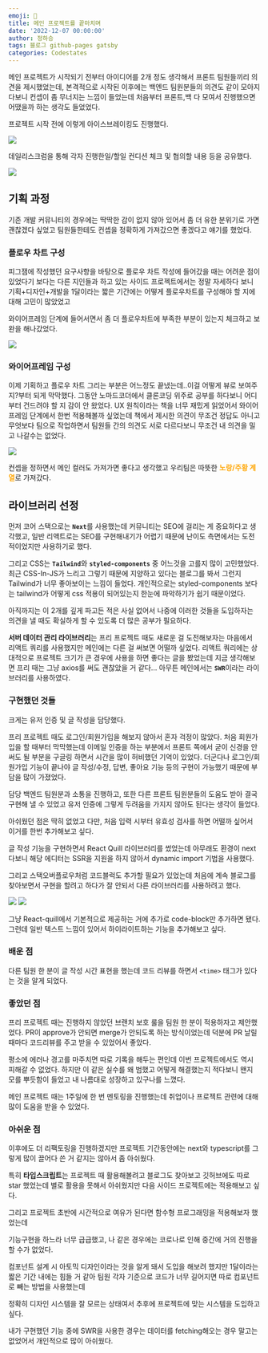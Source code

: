 ```yaml
---
emoji: 🔮
title: 메인 프로젝트를 끝마치며
date: '2022-12-07 00:00:00'
author: 정하승
tags: 블로그 github-pages gatsby
categories: Codestates
---
```


메인 프로젝트가 시작되기 전부터 아이디어를 2개 정도 생각해서 프론트 팀원들끼리 의견을 제시했었는데, 본격적으로 시작된 이후에는 백엔드 팀원분들의 의견도 같이 모아지다보니 컨셉이 좀 무너지는 느낌이 들었는데 처음부터 프론트,백 다 모여서 진행했으면 어땠을까 하는 생각도 들었었다.

프로젝트 시작 전에 이렇게 아이스브레이킹도 진행했다.

<img src='../../assets/icebraking.png' />

데일리스크럼을 통해 각자 진행한일/할일 컨디션 체크 및 협의할 내용 등을 공유했다.

<img src='../../assets/dailyscrum.png' />

## 기획 과정

기존 개발 커뮤니티의 경우에는 딱딱한 감이 없지 않아 있어서 좀 더 유한 분위기로 가면 괜찮겠다 싶었고 팀원들한테도 컨셉을 정확하게 가져갔으면 좋겠다고 얘기를 했었다.

### 플로우 차트 구성

피그잼에 작성했던 요구사항을 바탕으로 플로우 차트 작성에 들어갔을 때는 어려운 점이 있었다기 보다는 다른 지인들과 하고 있는 사이드 프로젝트에서는 정말 자세하다 보니 기획+디자인+개발을 1달이라는 짧은 기간에는 어떻게 플로우차트를 구성해야 할 지에 대해 고민이 많았었고

와이어프레임 단계에 들어서면서 좀 더 플로우차트에 부족한 부분이 있는지 체크하고 보완을 해나갔었다.

<img src='../../assets/flowchart.png'  />

### 와이어프레임 구성

이제 기획하고 플로우 차트 그리는 부분은 어느정도 끝냈는데..이걸 어떻게 뷰로 보여주지?부터 되게 막막했다. 그동안 노마드코더에서 클론코딩 위주로 공부를 하다보니 어디부터 건드려야 할 지 감이 안 왔었다. UX 원칙이라는 책을 너무 재밌게 읽었어서 와이어프레임 단계에서 한번 적용해볼까 싶었는데 책에서 제시한 의견이 무조건 정답도 아니고 무엇보다 팀으로 작업하면서 팀원들 간의 의견도 서로 다르다보니 무조건 내 의견을 밀고 나갈수는 없었다.

<img src='../../assets/signup.png'/>

컨셉을 정하면서 메인 컬러도 가져가면 좋다고 생각했고 우리팀은 따뜻한 <span style='color:orange'>**노랑/주황 계열**</span>로 가져갔다.

## 라이브러리 선정

먼저 코어 스택으로는 <span style='font-weight:600'>`Next`</span>를 사용했는데 커뮤니티는 SEO에 걸리는 게 중요하다고 생각했고, 일반 리액트로는 SEO를 구현해내기가 어렵기 때문에 난이도 측면에서는 도전적이었지만 사용하기로 했다.

그리고 CSS는 <span style='font-weight:600'>`Tailwind`</span>와 <span style='font-weight:600'>`styled-components`</span> 중 어느것을 고를지 많이 고민했었다. 최근 CSS-In-JS가 느리고 그렇기 때문에 지양하고 있다는 블로그를 봐서 그런지 Tailwind가 너무 좋아보이는 느낌이 들었다. 개인적으로는 styled-components 보다는 tailwind가 어떻게 css 적용이 되어있는지 한눈에 파악하기가 쉽기 때문이었다.

아직까지는 이 2개를 깊게 파고든 적은 사실 없어서 나중에 이러한 것들을 도입하자는 의견을 낼 때도 확실하게 할 수 있도록 더 많은 공부가 필요하다.

**서버 데이터 관리 라이브러리**는 프리 프로젝트 때도 새로운 걸 도전해보자는 마음에서 리액트 쿼리를 사용했지만 메인에는 다른 걸 써보면 어떨까 싶었다. 리액트 쿼리에는 상대적으로 프로젝트 크기가 큰 경우에 사용을 하면 좋다는 글을 봤었는데 지금 생각해보면 프리 때는 그냥 axios를 써도 괜찮았을 거 같다… 아무튼 메인에서는 <span style='font-weight:600'>`SWR`</span>이라는 라이브러리를 사용하였다.

### 구현했던 것들

크게는 유저 인증 및 글 작성을 담당했다.

프리 프로젝트 때도 로그인/회원가입을 해보지 않아서 혼자 걱정이 많았다. 처음 회원가입을 할 때부터 막막했는데 이메일 인증을 하는 부분에서 프론트 쪽에서 굳이 신경을 안 써도 될 부분을 구글링 하면서 시간을 많이 허비했던 기억이 있었다. 더군다나 로그인/회원가입 기능이 끝나야 글 작성/수정, 답변, 좋아요 기능 등의 구현이 가능했기 때문에 부담을 많이 가졌었다.

담당 백엔드 팀원분과 소통을 진행하고, 또한 다른 프론트 팀원분들의 도움도 받아 결국 구현해 낼 수 있었고 유저 인증에 그렇게 두려움을 가지지 않아도 된다는 생각이 들었다.

아쉬웠던 점은 딱히 없었고 다만, 처음 입력 시부터 유효성 검사를 하면 어떨까 싶어서 이거를 한번 추가해보고 싶다.

글 작성 기능을 구현하면서 React Quill 라이브러리를 썼었는데 아무래도 환경이 next다보니 해당 에디터는 SSR을 지원을 하지 않아서 dynamic import 기법을 사용했다.

그리고 스택오버플로우처럼 코드블럭도 추가할 필요가 있었는데 처음에 계속 블로그를 찾아보면서 구현을 할려고 하다가 잘 안되서 다른 라이브러리를 사용하려고 했다.

<img src='../../assets/codeblock1.png'/>

<img src='../../assets/codeblock2.png'/>

그냥 React-quill에서 기본적으로 제공하는 거에 추가로 code-block만 추가하면 됐다. 그런데 일반 텍스트 느낌이 있어서 하이라이트하는 기능을 추가해보고 싶다.

### 배운 점

다른 팀원 한 분이 글 작성 시간 표현을 했는데 코드 리뷰를 하면서 `<time>` 태그가 있다는 것을 알게 되었다.

### 좋았던 점

프리 프로젝트 때는 진행하지 않았던 브랜치 보호 룰을 팀원 한 분이 적용하자고 제안했었다. PR이 approve가 안되면 merge가 안되도록 하는 방식이었는데 덕분에 PR 날릴 때마다 코드리뷰를 주고 받을 수 있었어서 좋았다.

평소에 에러나 경고를 마주치면 따로 기록을 해두는 편인데 이번 프로젝트에서도 역시 피해갈 수 없었다. 하지만 이 같은 실수를 왜 범했고 어떻게 해결했는지 적다보니 왠지 모를 뿌듯함이 들었고 내 나름대로 성장하고 있구나를 느꼈다.

메인 프로젝트 때는 1주일에 한 번 멘토링을 진행했는데 취업이나 프로젝트 관련에 대해 많이 도움을 받을 수 있었다.

### 아쉬운 점

이후에도 더 리팩토링을 진행하겠지만 프로젝트 기간동안에는 next와 typescript를 그렇게 많이 끌어다 쓴 거 같지는 않아서 좀 아쉬웠다.

특히 **타입스크립트**는 프로젝트 때 활용해볼려고 블로그도 찾아보고 깃허브에도 따로 star 했었는데 별로 활용을 못해서 아쉬웠지만 다음 사이드 프로젝트에는 적용해보고 싶다.

그리고 프로젝트 초반에 시간적으로 여유가 된다면 함수형 프로그래밍을 적용해보자 했었는데

기능구현을 하느라 너무 급급했고, 나 같은 경우에는 코로나로 인해 중간에 거의 진행을 할 수가 없었다.

컴포넌트 설계 시 아토믹 디자인이라는 것을 알게 돼서 도입을 해보려 했지만 1달이라는 짧은 기간 내에는 힘들 거 같아 팀원 각자 기준으로 코드가 너무 길어지면 따로 컴포넌트로 빼는 방법을 사용했는데

정확히 디자인 시스템을 잘 모르는 상태여서 추후에 프로젝트에 맞는 시스템을 도입하고 싶다.

내가 구현했던 기능 중에 SWR을 사용한 경우는 데이터를 fetching해오는 경우 말고는 없었어서 개인적으로 많이 아쉬웠다.
